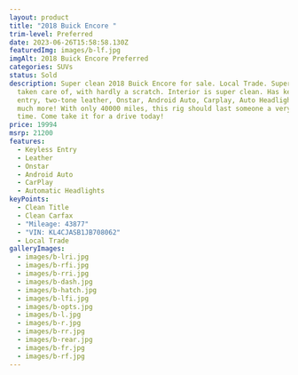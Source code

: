 ```yaml
---
layout: product
title: "2018 Buick Encore "
trim-level: Preferred
date: 2023-06-26T15:58:58.130Z
featuredImg: images/b-lf.jpg
imgAlt: 2018 Buick Encore Preferred
categories: SUVs
status: Sold
description: Super clean 2018 Buick Encore for sale. Local Trade. Super well
  taken care of, with hardly a scratch. Interior is super clean. Has keyless
  entry, two-tone leather, Onstar, Android Auto, Carplay, Auto Headlights, and
  much more! With only 40000 miles, this rig should last someone a very long
  time. Come take it for a drive today!
price: 19994
msrp: 21200
features:
  - Keyless Entry
  - Leather
  - Onstar
  - Android Auto
  - CarPlay
  - Automatic Headlights
keyPoints:
  - Clean Title
  - Clean Carfax
  - "Mileage: 43877"
  - "VIN: KL4CJASB1JB708062"
  - Local Trade
galleryImages:
  - images/b-lri.jpg
  - images/b-rfi.jpg
  - images/b-rri.jpg
  - images/b-dash.jpg
  - images/b-hatch.jpg
  - images/b-lfi.jpg
  - images/b-opts.jpg
  - images/b-l.jpg
  - images/b-r.jpg
  - images/b-rr.jpg
  - images/b-rear.jpg
  - images/b-fr.jpg
  - images/b-rf.jpg
---
```

